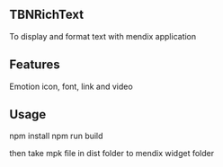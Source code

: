## TBNRichText

To display and format text with mendix application

## Features

Emotion icon, font, link and video

## Usage

npm install npm run build

then take mpk file in dist folder to mendix widget folder
